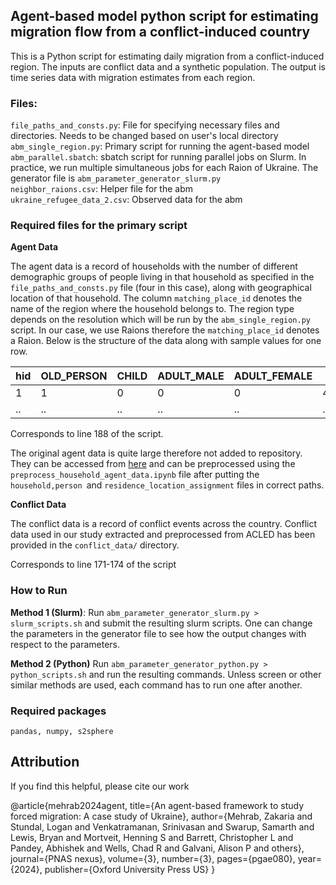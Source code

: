 ## Agent-based model python script for estimating migration flow from a conflict-induced country

This is a Python script for estimating daily migration from a conflict-induced region. The inputs are conflict data and a synthetic population. The output is time series data with migration estimates from each region.

### Files:

`file_paths_and_consts.py`: File for specifying necessary files and directories. Needs to be changed based on user's local directory <br>
`abm_single_region.py`: Primary script for running the agent-based model <br>
`abm_parallel.sbatch`: sbatch script for running parallel jobs on Slurm. In practice, we run multiple simultaneous jobs for each Raion of Ukraine. The generator file is `abm_parameter_generator_slurm.py` <br>
`neighbor_raions.csv`: Helper file for the abm <br>
`ukraine_refugee_data_2.csv`: Observed data for the abm <br>

### Required files for the primary script

**Agent Data**

The agent data is a record of households with the number of different demographic groups of people living in that household as specified in the `file_paths_and_consts.py` file (four in this case), along with geographical location of that household. The column `matching_place_id` denotes the name of the region where the household belongs to. The region type depends on the resolution which will be run by the `abm_single_region.py` script. In our case, we use Raions therefore the `matching_place_id` denotes a Raion. Below is the structure of the data along with sample values for one row.

| hid | OLD_PERSON | CHILD | ADULT_MALE | ADULT_FEMALE | latitude | longitude | matching_place_id |
|-----|:-----------|-------|------------|--------------|----------|-----------|-------------------|
|1|1|0|0|0|47.778539243187396|37.749237922373396|Kalmiuskyi|
|..|..|..|..|..|...|...|...|

Corresponds to line 188 of the script. 

The original agent data is quite large therefore not added to repository. They can be accessed from [here](https://net.science/files/40e8d15e-d38b-48d4-aaff-79e85e1de87e/) and can be preprocessed using the `preprocess_household_agent_data.ipynb` file after putting the `household,person `and `residence_location_assignment` files in correct paths.

**Conflict Data**

The conflict data is a record of conflict events across the country. Conflict data used in our study extracted and preprocessed from ACLED has been provided in the `conflict_data/` directory.

Corresponds to line 171-174 of the script

### How to Run

**Method 1 (Slurm)**: Run `abm_parameter_generator_slurm.py > slurm_scripts.sh` and submit the resulting slurm scripts. One can change the parameters in the generator file to see how the output changes with respect to the parameters.

**Method 2 (Python)** Run `abm_parameter_generator_python.py > python_scripts.sh` and run the resulting commands. Unless screen or other similar methods are used, each command has to run one after another.

### Required packages

`pandas, numpy, s2sphere`

## Attribution

If you find this helpful, please cite our work

@article{mehrab2024agent,
  title={An agent-based framework to study forced migration: A case study of Ukraine},
  author={Mehrab, Zakaria and Stundal, Logan and Venkatramanan, Srinivasan and Swarup, Samarth and Lewis, Bryan and Mortveit, Henning S and Barrett, Christopher L and Pandey, Abhishek and Wells, Chad R and Galvani, Alison P and others},
  journal={PNAS nexus},
  volume={3},
  number={3},
  pages={pgae080},
  year={2024},
  publisher={Oxford University Press US}
}

